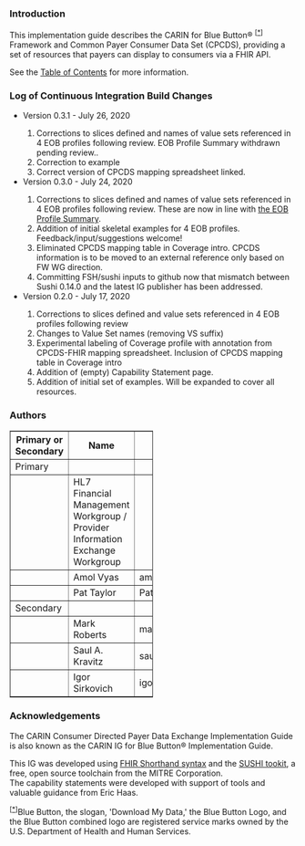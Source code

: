 

<h3>Introduction</h3>

This implementation guide describes the CARIN for Blue Button&reg; <sup>[<a name="id1" href="#ftn.id1">*</a>]</sup> Framework and Common Payer Consumer Data Set (CPCDS), providing a set of resources that payers can display to consumers via a FHIR API.

See the [Table of Contents](toc.html) for more information.

<h3>Log of Continuous Integration Build Changes</h3>
<ul>
<li>Version 0.3.1 - July 26, 2020</li>
<ol>
<li>Corrections to slices defined and names of value sets referenced in 4 EOB profiles following review.  EOB Profile Summary withdrawn pending review.</a>.</li>
<li>Correction to example</li>
<li>Correct version of CPCDS mapping spreadsheet linked. </li>
</ol>
<li>Version 0.3.0 - July 24, 2020</li>
<ol>
<li>Corrections to slices defined and names of value sets referenced in 4 EOB profiles following review.  These are now in line with <a href="EOBtypes.png">the EOB Profile Summary</a>.</li>
<li>Addition of initial skeletal examples for 4 EOB profiles. Feedback/input/suggestions welcome! </li>
<li>Eliminated  CPCDS mapping table in Coverage intro.  CPCDS  information is to be moved to an external reference only based on FW WG direction.</li>
<li>Committing FSH/sushi inputs to github now that mismatch between Sushi 0.14.0 and the latest IG publisher has been addressed. </li>
</ol>
<li>Version 0.2.0 - July 17, 2020</li>
<ol>
<li>Corrections to slices defined and value sets referenced in 4 EOB profiles following review</li>
<li>Changes to Value Set names (removing VS suffix)</li>
<li>Experimental labeling of Coverage profile with annotation from CPCDS-FHIR mapping spreadsheet.  Inclusion of CPCDS mapping table in Coverage intro</li>
<li>Addition of (empty) Capability Statement page.</li>
<li>Addition of initial set of examples.   Will be expanded to cover all resources.</li>
</ol>
</ul>


<h3>Authors</h3>

<table border="1" style="width:50%">
  <tr>
    <th>Primary or Secondary</th>
    <th>Name</th>
    <th>Email</th>
  </tr>
 <tr>
 <td>Primary</td>
 <td></td>
  <td></td>
  </tr>
 <tr>
   <td></td>
  <td>HL7 Financial Management Workgroup / Provider Information Exchange Workgroup</td>
  <td></td>
  </tr>
  <tr>
   <td></td>
    <td>Amol Vyas</td>
  <td>amol.vyas@cambiahealth.com</td>
  </tr>
   <tr>
    <td></td>
     <td>Pat Taylor</td>
  <td>Pat.Taylor@bcbsa.com</td>
  </tr>    
   <tr>
   <td>Secondary</td>
     <td></td>
  <td></td>
   </tr>
     <tr>
      <td></td>
      <td>Mark Roberts</td>
      <td>mark.roberts@leavittpartners.com</td>
    </tr>
   <tr>
    <td></td>
    <td>Saul A. Kravitz</td>
    <td>saul@mitre.org</td>
    </tr>
   <tr>
   <td></td>
  <td>Igor Sirkovich </td>
  <td>igor@smilecdr.com</td>
  </tr>
  </table>
<h3>Acknowledgements</h3>
The CARIN Consumer Directed Payer Data Exchange Implementation Guide is also known as the CARIN IG for Blue Button&reg; Implementation Guide.

This IG was developed using [FHIR Shorthand syntax](https://build.fhir.org/ig/HL7/fhir-shorthand/) and the [SUSHI tookit](https://github.com/FHIR/sushi),  a free, open source toolchain from the MITRE Corporation.  
The capability statements were developed with support of tools and valuable guidance from Eric Haas.

<div class="footnote">
<sup>[<a name="ftn.id1" href="#id1">*</a>]</sup>Blue Button, the slogan, 'Download My Data,' the Blue Button Logo, and the Blue Button combined logo are registered service marks owned by the U.S. Department of Health and Human Services.
</div>

